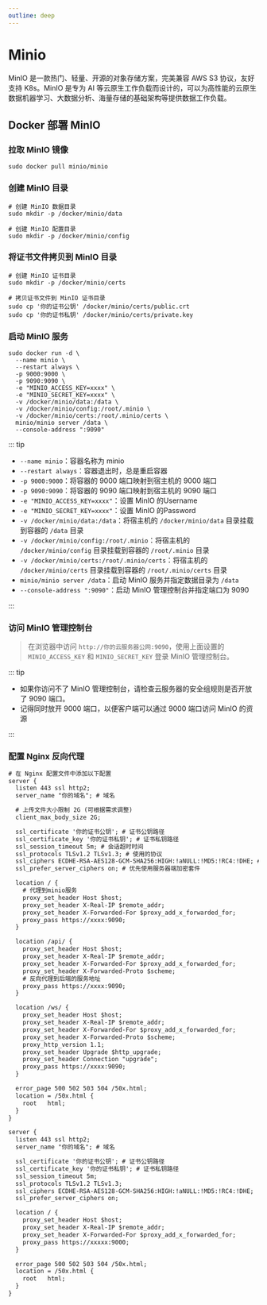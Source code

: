 ```yaml
---
outline: deep
---
```


# Minio

MinIO 是一款热门、轻量、开源的对象存储方案，完美兼容 AWS S3 协议，友好支持 K8s。MinIO 是专为 AI 等云原生工作负载而设计的，可以为高性能的云原生数据机器学习、大数据分析、海量存储的基础架构等提供数据工作负载。

## Docker 部署 MinIO

### 拉取 MinIO 镜像

```shell
sudo docker pull minio/minio
```

### 创建 MinIO 目录

```shell
# 创建 MinIO 数据目录
sudo mkdir -p /docker/minio/data

# 创建 MinIO 配置目录
sudo mkdir -p /docker/minio/config
```

### 将证书文件拷贝到 MinIO 目录

```shell
# 创建 MinIO 证书目录
sudo mkdir -p /docker/minio/certs

# 拷贝证书文件到 MinIO 证书目录
sudo cp '你的证书公钥' /docker/minio/certs/public.crt
sudo cp '你的证书私钥' /docker/minio/certs/private.key
```

### 启动 MinIO 服务

```shell
sudo docker run -d \
  --name minio \
  --restart always \
  -p 9000:9000 \
  -p 9090:9090 \
  -e "MINIO_ACCESS_KEY=xxxx" \
  -e "MINIO_SECRET_KEY=xxxx" \
  -v /docker/minio/data:/data \
  -v /docker/minio/config:/root/.minio \
  -v /docker/minio/certs:/root/.minio/certs \
  minio/minio server /data \
  --console-address ":9090"
```

::: tip

- `--name minio`：容器名称为 minio
- `--restart always`：容器退出时，总是重启容器
- `-p 9000:9000`：将容器的 9000 端口映射到宿主机的 9000 端口
- `-p 9090:9090`：将容器的 9090 端口映射到宿主机的 9090 端口
- `-e "MINIO_ACCESS_KEY=xxxx"`：设置 MinIO 的Username
- `-e "MINIO_SECRET_KEY=xxxx"`：设置 MinIO 的Password
- `-v /docker/minio/data:/data`：将宿主机的 `/docker/minio/data` 目录挂载到容器的 `/data` 目录
- `-v /docker/minio/config:/root/.minio`：将宿主机的 `/docker/minio/config` 目录挂载到容器的 `/root/.minio` 目录
- `-v /docker/minio/certs:/root/.minio/certs`：将宿主机的 `/docker/minio/certs` 目录挂载到容器的 `/root/.minio/certs` 目录
- `minio/minio server /data`：启动 MinIO 服务并指定数据目录为 `/data`
- `--console-address ":9090"`：启动 MinIO 管理控制台并指定端口为 9090

:::

### 访问 MinIO 管理控制台

> 在浏览器中访问 `http://你的云服务器公网:9090`，使用上面设置的 `MINIO_ACCESS_KEY` 和 `MINIO_SECRET_KEY` 登录 MinIO 管理控制台。

::: tip

- 如果你访问不了 MinIO 管理控制台，请检查云服务器的安全组规则是否开放了 9090 端口。
- 记得同时放开 9000 端口，以便客户端可以通过 9000 端口访问 MinIO 的资源

:::

### 配置 Nginx 反向代理

```txt
# 在 Nginx 配置文件中添加以下配置
server {
  listen 443 ssl http2;
  server_name "你的域名"; # 域名

  # 上传文件大小限制 2G (可根据需求调整)
  client_max_body_size 2G;

  ssl_certificate '你的证书公钥'; # 证书公钥路径
  ssl_certificate_key '你的证书私钥'; # 证书私钥路径
  ssl_session_timeout 5m; # 会话超时时间
  ssl_protocols TLSv1.2 TLSv1.3; # 使用的协议
  ssl_ciphers ECDHE-RSA-AES128-GCM-SHA256:HIGH:!aNULL:!MD5:!RC4:!DHE; # 使用的加密套件
  ssl_prefer_server_ciphers on; # 优先使用服务器端加密套件

  location / {
    # 代理到minio服务
    proxy_set_header Host $host;
    proxy_set_header X-Real-IP $remote_addr;
    proxy_set_header X-Forwarded-For $proxy_add_x_forwarded_for;
    proxy_pass https://xxxx:9090;
  }

  location /api/ {
    proxy_set_header Host $host;
    proxy_set_header X-Real-IP $remote_addr;
    proxy_set_header X-Forwarded-For $proxy_add_x_forwarded_for;
    proxy_set_header X-Forwarded-Proto $scheme;
    # 反向代理到后端的服务地址
    proxy_pass https://xxxx:9090;
  }

  location /ws/ {
    proxy_set_header Host $host;
    proxy_set_header X-Real-IP $remote_addr;
    proxy_set_header X-Forwarded-For $proxy_add_x_forwarded_for;
    proxy_set_header X-Forwarded-Proto $scheme;
    proxy_http_version 1.1;
    proxy_set_header Upgrade $http_upgrade;
    proxy_set_header Connection "upgrade";
    proxy_pass https://xxxx:9090;
  }

  error_page 500 502 503 504 /50x.html;
  location = /50x.html {
    root   html;
  }
}

server {
  listen 443 ssl http2;
  server_name "你的域名"; # 域名

  ssl_certificate '你的证书公钥'; # 证书公钥路径
  ssl_certificate_key '你的证书私钥'; # 证书私钥路径
  ssl_session_timeout 5m;
  ssl_protocols TLSv1.2 TLSv1.3;
  ssl_ciphers ECDHE-RSA-AES128-GCM-SHA256:HIGH:!aNULL:!MD5:!RC4:!DHE;
  ssl_prefer_server_ciphers on;

  location / {
    proxy_set_header Host $host;
    proxy_set_header X-Real-IP $remote_addr;
    proxy_set_header X-Forwarded-For $proxy_add_x_forwarded_for;
    proxy_pass https://xxxxx:9000;
  }

  error_page 500 502 503 504 /50x.html;
  location = /50x.html {
    root   html;
  }
}
```
